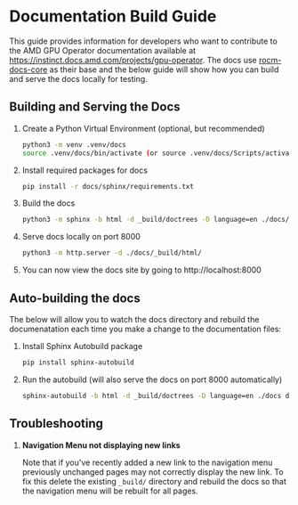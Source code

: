 # Documentation Build Guide

This guide provides information for developers who want to contribute to the AMD GPU Operator documentation available at https://instinct.docs.amd.com/projects/gpu-operator. The docs use [rocm-docs-core](https://github.com/ROCm/rocm-docs-core) as their base and the below guide will show how you can build and serve the docs locally for testing.

## Building and Serving the Docs

1. Create a Python Virtual Environment (optional, but recommended)

    ```bash
    python3 -m venv .venv/docs
    source .venv/docs/bin/activate (or source .venv/docs/Scripts/activate on Windows)
    ```

2. Install required packages for docs

    ```bash
    pip install -r docs/sphinx/requirements.txt
    ```

3. Build the docs

    ```bash
    python3 -m sphinx -b html -d _build/doctrees -D language=en ./docs/ docs/_build/html
    ```

4. Serve docs locally on port 8000

    ```bash
    python3 -m http.server -d ./docs/_build/html/
    ```

5. You can now view the docs site by going to http://localhost:8000

## Auto-building the docs
The below will allow you to watch the docs directory and rebuild the documenatation each time you make a change to the documentation files:

1. Install Sphinx Autobuild package

    ```bash
    pip install sphinx-autobuild
    ```

2. Run the autobuild (will also serve the docs on port 8000 automatically)

    ```bash
    sphinx-autobuild -b html -d _build/doctrees -D language=en ./docs docs/_build/html --ignore "docs/_build/*" --ignore "docs/sphinx/_toc.yml"
    ```

## Troubleshooting

1. **Navigation Menu not displaying new links**

    Note that if you've recently added a new link to the navigation menu previously unchanged pages may not correctly display the new link. To fix this delete the existing `_build/` directory and rebuild the docs so that the navigation menu will be rebuilt for all pages.
